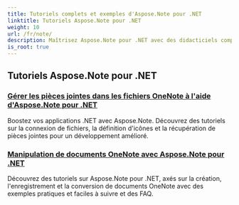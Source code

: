```yaml
---
title: Tutoriels complets et exemples d'Aspose.Note pour .NET
linktitle: Tutoriels Aspose.Note pour .NET
weight: 10
url: /fr/note/
description: Maîtrisez Aspose.Note pour .NET avec des didacticiels complets Plongez dans les pièces jointes, les hyperliens, les images et bien plus encore. Améliorez votre manipulation de documents OneNote.
is_root: true
---
```

## Tutoriels Aspose.Note pour .NET 
### [Gérer les pièces jointes dans les fichiers OneNote à l'aide d'Aspose.Note pour .NET](./manage-attachments/)
Boostez vos applications .NET avec Aspose.Note. Découvrez des tutoriels sur la connexion de fichiers, la définition d'icônes et la récupération de pièces jointes pour un développement amélioré.
### [ Manipulation de documents OneNote avec Aspose.Note pour .NET](./one-note-document-manipulation/)
Découvrez des tutoriels sur Aspose.Note pour .NET, axés sur la création, l'enregistrement et la conversion de documents OneNote avec des exemples pratiques et faciles à suivre et des FAQ.
